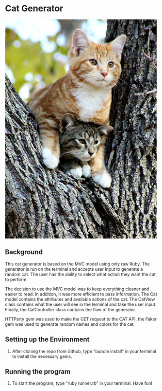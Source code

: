 # Cat Generator

![Alt text](img/cat_image.jpg)

## Background


This cat generator is based on the MVC model using only raw Ruby. The generator is run on the terminal and accepts user input to generate a random cat. The user has the ability to select what action they want the cat to perform. 


The decision to use the MVC model was to keep everything cleaner and easier to read. In addition, it was more efficient to pass information. The Cat model contains the attributes and available actions of the cat. The CatView class contains what the user will see in the terminal and take the user input. Finally, the CatController class contains the flow of the generator.  


HTTParty gem was used to make the GET request to the CAT API, the Faker gem was used to generate random names and colors for the cat. 

## Setting up the Environment

1. After cloning the repo from Github, type "bundle install" in your terminal to install the necessary gems.

## Running the program

1. To start the program, type "ruby runner.rb" in your terminal. Have fun!